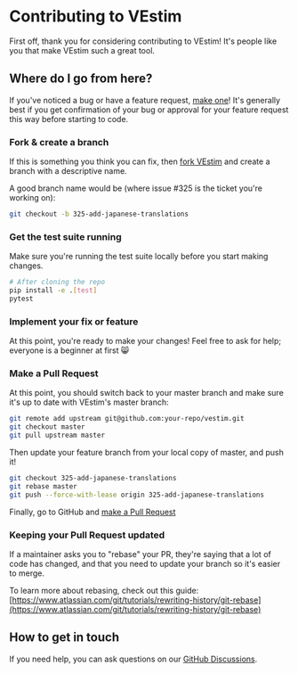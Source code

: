# Contributing to VEstim

First off, thank you for considering contributing to VEstim! It's people like you that make VEstim such a great tool.

## Where do I go from here?

If you've noticed a bug or have a feature request, [make one](https://github.com/your-repo/vestim/issues/new)! It's generally best if you get confirmation of your bug or approval for your feature request this way before starting to code.

### Fork & create a branch

If this is something you think you can fix, then [fork VEstim](https://github.com/your-repo/vestim/fork) and create a branch with a descriptive name.

A good branch name would be (where issue #325 is the ticket you're working on):

```sh
git checkout -b 325-add-japanese-translations
```

### Get the test suite running

Make sure you're running the test suite locally before you start making changes.

```sh
# After cloning the repo
pip install -e .[test]
pytest
```

### Implement your fix or feature

At this point, you're ready to make your changes! Feel free to ask for help; everyone is a beginner at first 😸

### Make a Pull Request

At this point, you should switch back to your master branch and make sure it's up to date with VEstim's master branch:

```sh
git remote add upstream git@github.com:your-repo/vestim.git
git checkout master
git pull upstream master
```

Then update your feature branch from your local copy of master, and push it!

```sh
git checkout 325-add-japanese-translations
git rebase master
git push --force-with-lease origin 325-add-japanese-translations
```

Finally, go to GitHub and [make a Pull Request](https://github.com/your-repo/vestim/compare)

### Keeping your Pull Request updated

If a maintainer asks you to "rebase" your PR, they're saying that a lot of code has changed, and that you need to update your branch so it's easier to merge.

To learn more about rebasing, check out this guide: [https://www.atlassian.com/git/tutorials/rewriting-history/git-rebase](https://www.atlassian.com/git/tutorials/rewriting-history/git-rebase)

## How to get in touch

If you need help, you can ask questions on our [GitHub Discussions](https://github.com/your-repo/vestim/discussions).